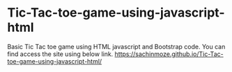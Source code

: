 # Tic-Tac-toe-game-using-javascript-html
Basic Tic Tac toe game using HTML javascript and Bootstrap code.
You can find access the site using below link.
https://sachinmoze.github.io/Tic-Tac-toe-game-using-javascript-html/
